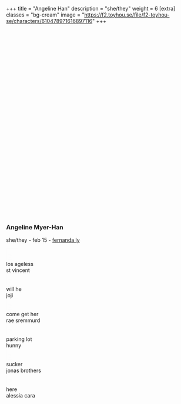 +++
title = "Angeline Han"
description = "she/they"
weight = 6
[extra]
classes = "bg-cream"
image = "https://f2.toyhou.se/file/f2-toyhou-se/characters/6104789?1616897116"
+++
<div class="row no-gutters">
  <div class="col-md-4 p-1">
    <div class="card p-1 mb-2">
      <div class="card w-100" style="background: url(https://i.pinimg.com/564x/7f/f6/97/7ff697c32feb56d11a174418476ce3e5.jpg); background-size: cover; padding-top: 100%;"></div>
    </div>
    <div class="card mt-2 p-3">
      <h3 class="text-center">Angeline Myer-Han</h3>
      <p class="text-center mb-0">she/they - feb 15 - <a href="#" data-toggle="tooltip" title="faceclaim"> fernanda ly</a></p>
    </div>
  </div>
  <div class="col-md-7 p-1" style="min-height: 400px;">
    <div class="card mb-2 p-3" style="height: calc(50% + 80px);">
      <div class="overflow-auto h-100">
        <div class="row no-gutters row-hoverable py-3">
          <div class="col-2">
            <i class="fas fa-play" style="position: absolute; top: 6px; left: 8px; font-size: 20px;"></i>
            <iframe width="30" height="30" src="https://www.youtube.com/embed/h9TlaYxoOO8?modestbranding=1" style="opacity: 0.01"></iframe>
          </div>
          <div class="col-5 p-1">
            los ageless
          </div>
          <div class="col-5 p-1">
            st vincent
          </div>
        </div>
        <div class="row no-gutters row-hoverable py-3">
          <div class="col-2">
            <i class="fas fa-play" style="position: absolute; top: 6px; left: 8px; font-size: 20px;"></i>
            <iframe width="30" height="30" src="https://www.youtube.com/embed/R2zXxQHBpd8?modestbranding=1" style="opacity: 0.01"></iframe>
          </div>
          <div class="col-5 p-1">
            will he
          </div>
          <div class="col-5 p-1">
            joji
          </div>
        </div>
        <div class="row no-gutters row-hoverable py-3">
          <div class="col-2">
            <i class="fas fa-play" style="position: absolute; top: 6px; left: 8px; font-size: 20px;"></i>
            <iframe width="30" height="30" src="https://www.youtube.com/embed/_7anctpbSSo?modestbranding=1" style="opacity: 0.01"></iframe>
          </div>
          <div class="col-5 p-1">
            come get her
          </div>
          <div class="col-5 p-1">
            rae sremmurd
          </div>
        </div>
        <div class="row no-gutters row-hoverable py-3">
          <div class="col-2">
            <i class="fas fa-play" style="position: absolute; top: 6px; left: 8px; font-size: 20px;"></i>
            <iframe width="30" height="30" src="https://www.youtube.com/embed/FPerwkpiBQE?modestbranding=1" style="opacity: 0.01"></iframe>
          </div>
          <div class="col-5 p-1">
            parking lot
          </div>
          <div class="col-5 p-1">
            hunny
          </div>
        </div>
        <div class="row no-gutters row-hoverable py-3">
          <div class="col-2">
            <i class="fas fa-play" style="position: absolute; top: 6px; left: 8px; font-size: 20px;"></i>
            <iframe width="30" height="30" src="https://www.youtube.com/embed/CnAmeh0-E-U?modestbranding=1" style="opacity: 0.01"></iframe>
          </div>
          <div class="col-5 p-1">
            sucker
          </div>
          <div class="col-5 p-1">
            jonas brothers
          </div>
        </div>
        <div class="row no-gutters row-hoverable py-3">
          <div class="col-2">
            <i class="fas fa-play" style="position: absolute; top: 6px; left: 8px; font-size: 20px;"></i>
            <iframe width="30" height="30" src="https://www.youtube.com/embed/UKp2CrfmVfw?modestbranding=1" style="opacity: 0.01"></iframe>
          </div>
          <div class="col-5 p-1">
            here
          </div>
          <div class="col-5 p-1">
            alessia cara
          </div>
        </div>
      </div>
    </div>
    <div class="row no-gutters mt-2" style="height: calc(50% - 80px - .5rem);">
      <div class="col-3 pr-1">
        <div class="card h-100 p-1">
	  <div class="card w-100 h-100" style="background: url(https://ae01.alicdn.com/kf/H48247f8c73124050a5398895c23bec97o/Angel-Big-Letter-Bling-Bling-90s-Aesthetic-Tumblr-Chain-Necklace-Women-Choker-Unif-Bitch-Daddy-Night.jpg_640x640q70.jpg); background-size: cover;"></div>
        </div>
      </div>
      <div class="col-3 px-1">
        <div class="card h-100 p-1">
	  <div class="card w-100 h-100" style="background: url(https://i.pinimg.com/originals/0f/62/b6/0f62b6f5ab479f6dffd345457dc63b0d.jpg); background-size: cover;"></div>
	</div>
      </div>
      <div class="col-3 px-1">
        <div class="card h-100 p-1">
	  <div class="card w-100 h-100" style="background: url(https://data.whicdn.com/images/320678849/original.jpg); background-size: cover;"></div>
	</div>
      </div>
      <div class="col-3 pl-1">
        <div class="card h-100 p-1">
	  <div class="card w-100 h-100" style="background: url(https://picture-cdn.wheretoget.it/qlatwm-l-610x610-shoes-blue-wedges-boots-ankle+boots-pink-tumblr-aesthetic-pretty-cute.jpg); background-size: cover;"></div>
	</div>
      </div>
    </div>
  </div>
  <div class="col-md-1 p-1">
    <div class="card h-100 p-1" style="min-height: 50px;">
      <div class="card h-100 w-100" style="background: url(https://i.pinimg.com/564x/79/b8/bb/79b8bbc1ef72fab387269cfc989c87ff.jpg); background-size: cover; background-position: center;"></div>
    </div>
  </div>
  <div class="col-12 p-1">
    <div class="card p-3 my-2">
      <h3>relationships</h3>
    </div>
  </div>
  <div class="col-lg-2 col-md-3 col-6 p-1">
    <div class="chara-card card p-1">
      <div class="card" style="background: url(https://f2.toyhou.se/file/f2-toyhou-se/characters/6104782?1616897066); background-size: cover;">
        <a class="card text-center bg-cream w-100" href="/characters/quiet%20towns/caroline" style="padding-top: 100%;">
        </a>
      </div>
    </div>
    <div class="card p-2 my-1 text-center">
      <h5 class="text-uppercase"><a href="/characters/quiet%20towns/caroline"> Caroline Xue </a></h5>
      <hr class="my-0 mx-2">
      <span class="font-italic"> college friend </span>
    </div>
  </div>
  <div class="col-lg-2 col-md-3 col-6 p-1">
    <div class="chara-card card p-1">
      <div class="card" style="background: url(https://f2.toyhou.se/file/f2-toyhou-se/characters/6104786?1616897097); background-size: cover;">
        <a class="card text-center bg-cream w-100" href="/characters/quiet%20towns/dominic" style="padding-top: 100%;">
        </a>
      </div>
    </div>
    <div class="card p-2 my-1 text-center">
      <h5 class="text-uppercase"><a href="/characters/quiet%20towns/dominic"> Dominic Kocinski </a></h5>
      <hr class="my-0 mx-2">
      <span class="font-italic"> acquaintance </span>
    </div>
  </div>
</div>
<script>
  $(function () {
    $('[data-toggle="tooltip"]').tooltip()
  })
</script>